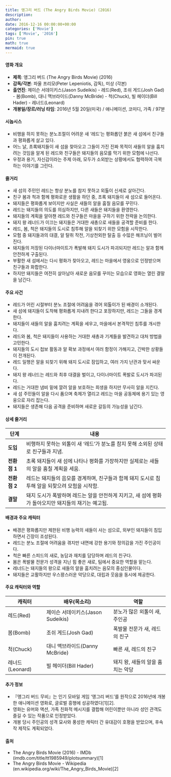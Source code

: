 ```yaml
---
title: 앵그리 버드 (The Angry Birds Movie) (2016)
description: 
author: 
date: 2016-12-16 00:00:00+00:00
categories: ['Movie']
tags: ['Movie', '2016']
pin: true
math: true
mermaid: true
---
```

#### 영화 개요

- **제목**: 앵그리 버드 (The Angry Birds Movie) (2016)  
- **감독/각본**: 파울 프리모(Peter Lepeniotis, 감독), 미상 (각본)  
- **출연진**: 제이슨 서데이키스(Jason Sudeikis) - 레드(Red), 조쉬 게드(Josh Gad) - 봄(Bomb), 대니 맥브라이드(Danny McBride) - 척(Chuck), 빌 헤이더(Bill Hader) - 레너드(Leonard)  
- **개봉일/장르/러닝 타임**: 2016년 5월 20일(미국) / 애니메이션, 코미디, 가족 / 97분  

#### 시놉시스

- 비행을 하지 못하는 분노조절이 어려운 새 ‘레드’는 평화롭던 붉은 새 섬에서 친구들과 평화롭게 살고 있다.  
- 어느 날, 초록돼지들이 새 섬을 찾아오고 그들이 가진 진짜 목적이 새들의 알을 훔치려는 것임을 알게 된 레드와 친구들은 돼지들의 음모를 막기 위한 모험에 나선다.  
- 우정과 용기, 자신감이라는 주제 아래, 모두가 소외받는 상황에서도 협력하여 극복하는 이야기를 그린다.  

#### 줄거리

- 새 섬의 주민인 레드는 항상 분노를 참지 못하고 외톨이 신세로 살아간다.  
- 친구 봄과 척과 함께 평화로운 생활을 하던 중, 초록 돼지들이 새 섬으로 들어온다.  
- 돼지들은 평화롭게 보이지만 사실은 새들의 알을 훔칠 음모를 꾸민다.  
- 레드는 돼지들의 의도를 의심하지만, 다른 새들은 돼지들을 환영한다.  
- 돼지들의 계획을 알아챈 레드와 친구들은 마을을 구하기 위한 전략을 논의한다.  
- 돼지 왕 레너드가 이끄는 돼지들은 거대한 새총으로 새들을 공격할 준비를 한다.  
- 레드, 봄, 척은 돼지들의 도시로 침투해 알을 되찾기 위한 모험을 시작한다.  
- 모험 중 돼지들과의 대결, 알 탈취 작전, 기상천외한 탈출 등 수많은 해프닝이 벌어진다.  
- 돼지들의 저장된 다이너마이트가 폭발해 돼지 도시가 파괴되지만 레드는 알과 함께 안전하게 구출된다.  
- 부활한 새 섬에서는 다시 평화가 찾아오고, 레드는 마을에서 영웅으로 인정받으며 친구들과 화합한다.  
- 하지만 돼지들은 여전히 살아남아 새로운 음모를 꾸미는 모습으로 영화는 열린 결말을 남긴다.  

#### 주요 사건

- 레드가 어린 시절부터 분노 조절에 어려움을 겪어 외톨이가 된 배경이 소개된다.  
- 새 섬에 돼지들이 도착해 평화롭게 지내려 한다고 포장하지만, 레드는 그들을 경계한다.  
- 돼지들이 새들의 알을 훔치려는 계획을 세우고, 마을에서 본격적인 침투를 개시한다.  
- 레드와 봄, 척은 돼지들이 사용하는 거대한 새총과 기계들을 발견하고 대처 방법을 고민한다.  
- 돼지들의 도시 첩보 활동과 알 확보 과정에서 여러 함정이 가해지고, 긴박한 상황들이 전개된다.  
- 레드 일행은 알을 되찾기 위해 돼지 도시로 잠입하고, 여러 가지 난관과 맞서 싸운다.  
- 돼지 왕 레너드는 레드와 최후 대결을 벌이고, 다이너마이트 폭발로 도시가 파괴된다.  
- 레드는 거대한 냄비 밑에 깔려 알을 보호하는 희생을 하지만 무사히 알을 지킨다.  
- 새 섬 주민들이 알을 다시 품으며 축제가 열리고 레드는 마을 공동체에 용기 있는 영웅으로 자리 잡는다.  
- 돼지들은 생존해 다음 공격을 준비하며 새로운 갈등의 가능성을 남긴다.  

#### 상세 줄거리

| **단계** | **내용** |
|----------|----------|
| **도입** | 비행하지 못하는 외톨이 새 ‘레드’가 분노를 참지 못해 소외된 상태로 친구들과 지냄. |
| **전환점 1** | 초록 돼지들이 새 섬에 나타나 평화를 가장하지만 실제로는 새들의 알을 훔칠 계획을 세움. |
| **전환점 2** | 레드는 돼지들의 음모를 경계하며, 친구들과 함께 돼지 도시로 침투해 알을 되찾으려 모험을 시작함. |
| **결말** | 돼지 도시가 폭발하며 레드는 알을 안전하게 지키고, 새 섬에 평화가 돌아오지만 돼지들의 재기는 예고됨. |

#### 배경과 주요 캐릭터

- 배경은 평화롭지만 제한된 비행 능력의 새들이 사는 섬으로, 외부인 돼지들이 침입하면서 긴장이 조성된다.  
- 레드는 분노 조절에 어려움을 겪지만 내면에 강한 용기와 정의감을 가진 주인공이다.  
- 척은 빠른 스피드의 새로, 농담과 재치를 담당하며 레드의 친구다.  
- 봄은 폭발물 전문가 성격을 지닌 힘 좋은 새로, 팀에서 중요한 역할을 맡는다.  
- 레너드는 돼지들의 왕으로 새들의 알을 훔치려는 음모의 중심인물이다.  
- 돼지들은 교활하지만 우스꽝스러운 악당으로, 대립과 웃음을 동시에 제공한다.  

#### 주요 캐릭터와 역할

| **캐릭터** | **배우(목소리)** | **역할** |
|------------|------------------|----------|
| 레드(Red) | 제이슨 서데이키스(Jason Sudeikis) | 분노가 많은 외톨이 새, 주인공 |
| 봄(Bomb) | 조쉬 게드(Josh Gad) | 폭발물 전문가 새, 레드의 친구 |
| 척(Chuck) | 대니 맥브라이드(Danny McBride) | 빠른 새, 레드의 친구 |
| 레너드(Leonard) | 빌 헤이더(Bill Hader) | 돼지 왕, 새들의 알을 훔치는 악당 |

#### 추가 정보

- 『앵그리 버드 무비』는 인기 모바일 게임 ‘앵그리 버드’를 원작으로 2016년에 개봉한 애니메이션 영화로, 글로벌 흥행에 성공하였다[1][2].  
- 영화는 유머와 액션, 가족 친화적 메시지를 결합해 어린이뿐만 아니라 성인 관객도 즐길 수 있는 작품으로 인정받았다.  
- 개봉 당시 주인공의 성격 묘사와 풍성한 캐릭터 간 유대감이 호평을 받았으며, 후속작 제작도 계획되었다.  

#### 출처

- The Angry Birds Movie (2016) - IMDb (imdb.com/title/tt1985949/plotsummary)[1]  
- The Angry Birds Movie - Wikipedia (en.wikipedia.org/wiki/The_Angry_Birds_Movie)[2]
